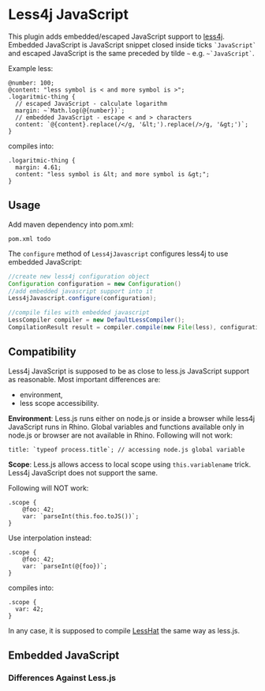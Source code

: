 Less4j JavaScript
=================

This plugin adds embedded/escaped JavaScript support to [less4j](https://github.com/SomMeri/less4j#readme). Embedded JavaScript is JavaScript snippet closed inside ticks `` `JavaScript` `` and escaped JavaScript is the same preceded by tilde `~` e.g. `` ~`JavaScript` ``. 

Example less:
```
@number: 100;
@content: "less symbol is < and more symbol is >";
.logaritmic-thing {
  // escaped JavaScript - calculate logarithm
  margin: ~`Math.log(@{number})`; 
  // embedded JavaScript - escape < and > characters
  content: `@{content}.replace(/</g, '&lt;').replace(/>/g, '&gt;')`; 
}
```

compiles into:
```
.logaritmic-thing {
  margin: 4.61;
  content: "less symbol is &lt; and more symbol is &gt;";
}
```

## Usage
Add maven dependency into pom.xml:
````
pom.xml todo
````

The `configure` method of `Less4jJavascript` configures less4j to use embedded JavaScript:
````java
//create new less4j configuration object
Configuration configuration = new Configuration()
//add embedded javascript support into it
Less4jJavascript.configure(configuration);

//compile files with embedded javascript
LessCompiler compiler = new DefaultLessCompiler();
CompilationResult result = compiler.compile(new File(less), configuration);
````
## Compatibility
Less4j JavaScript is supposed to be as close to less.js JavaScript support as reasonable. Most important differences are:
* environment,
* less scope accessibility.

**Environment**: Less.js runs either on node.js or inside a browser while less4j JavaScript runs in Rhino. Global variables and functions available only in node.js or browser are not available in Rhino. Following will not work:
```
title: `typeof process.title`; // accessing node.js global variable
``` 

**Scope**: Less.js allows access to local scope using `this.variablename` trick. Less4j JavaScript does not support the same.

Following will NOT work:
```
.scope {
    @foo: 42;
    var: `parseInt(this.foo.toJS())`;
}

```

Use interpolation instead:
```
.scope {
    @foo: 42;
    var: `parseInt(@{foo})`;
}

```

compiles into:
```
.scope {
  var: 42;
}
```

In any case, it is supposed to compile [LessHat](https://github.com/csshat/lesshat) the same way as less.js. 

## Embedded JavaScript

### Differences Against Less.js


